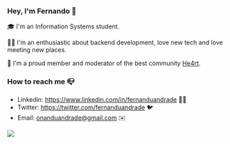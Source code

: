 ### Hey, I'm Fernando 👋  

🎓 I'm an Information Systems student.

🙍‍♂️ I'm an enthusiastic about backend development, love new tech and love meeting new places.

💜 I'm a proud member and moderator of the best community [He4rt](https://github.com/he4rt).

### How to reach me 📪

- Linkedin: https://www.linkedin.com/in/fernanduandrade 👨‍💼
- Twitter: https://twitter.com/fernanduandrade 🐦
- Email: onanduandrade@gmail.com ✉️


![](https://komarev.com/ghpvc/?username=fernanduandrade)
